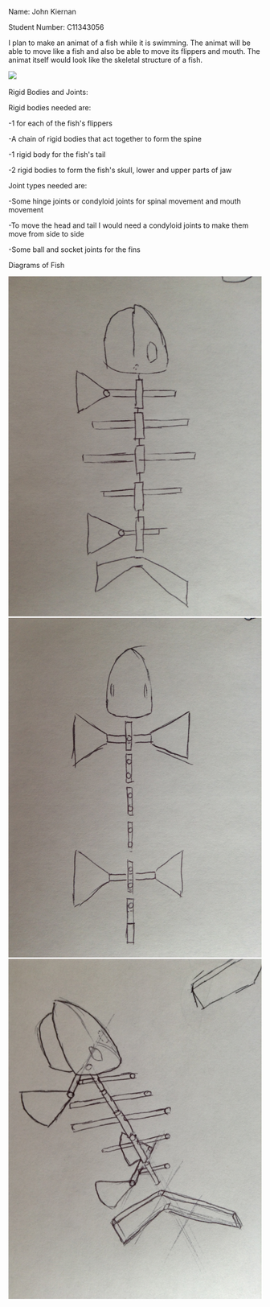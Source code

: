 Name: John Kiernan

Student Number: C11343056

I plan to make an animat of a fish while it is swimming. The animat will be able to move like a fish
and also be able to move its flippers and mouth. The animat itself would look like the skeletal 
structure of a fish.

![](http://www.biology-resources.com/images/fish-swimming-big.jpg)

Rigid Bodies and Joints:

Rigid bodies needed are:

-1 for each of the fish's flippers

-A chain of rigid bodies that act together to form the spine

-1 rigid body for the fish's tail

-2 rigid bodies to form the fish's skull, lower and upper parts of jaw

Joint types needed are:

-Some hinge joints or condyloid joints for spinal movement and mouth movement

-To move the head and tail I would need a condyloid joints to make them move from side to side

-Some ball and socket joints for the fins

Diagrams of Fish

![](IMG_0198.JPG)
![](IMG_0199.JPG)
![](IMG_0200.JPG)